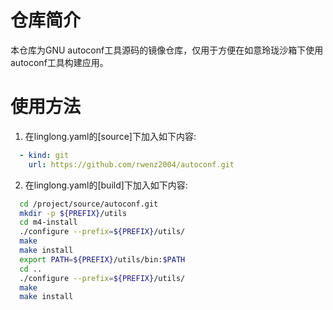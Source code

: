 # 仓库简介
本仓库为GNU autoconf工具源码的镜像仓库，仅用于方便在如意玲珑沙箱下使用autoconf工具构建应用。

# 使用方法
1. 在linglong.yaml的[source]下加入如下内容:
``` yaml
  - kind: git
    url: https://github.com/rwenz2004/autoconf.git
```
2. 在linglong.yaml的[build]下加入如下内容:
``` bash
  cd /project/source/autoconf.git
  mkdir -p ${PREFIX}/utils
  cd m4-install
  ./configure --prefix=${PREFIX}/utils/
  make
  make install
  export PATH=${PREFIX}/utils/bin:$PATH
  cd ..
  ./configure --prefix=${PREFIX}/utils/
  make
  make install
```
